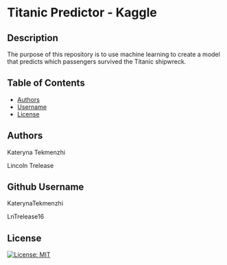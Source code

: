 # Titanic Predictor - Kaggle

## Description
  The purpose of this repository is to use machine learning to create a model that predicts which passengers survived the Titanic shipwreck.

  ## Table of Contents
  * [Authors](#authors)
  * [Username](#username)
  * [License](#license)

  ## Authors
  Kateryna Tekmenzhi

  Lincoln Trelease
  
  ## Github Username
  KaterynaTekmenzhi
  
  LnTrelease16
  
  ## License

[![License: MIT](https://img.shields.io/badge/License-MIT-yellow.svg)](https://opensource.org/licenses/MIT)
